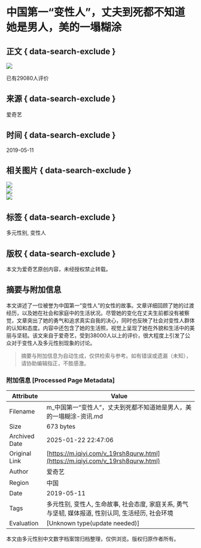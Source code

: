 # 中国第一“变性人”，丈夫到死都不知道她是男人，美的一塌糊涂

## 正文 { data-search-exclude }


![](https://pic1.iqiyipic.com/lequ/20210610/a1fcaf74d859477cac6cae768ac594b9.png)

已有29080人评价

## 来源 { data-search-exclude }
爱奇艺

## 时间 { data-search-exclude }
2019-05-11

## 相关图片 { data-search-exclude }
![](https://pic6.iqiyipic.com/image/20190510/a6/31/v_129300899_m_601_160_90.jpg)  
![](https://pic6.iqiyipic.com/image/20190511/71/d0/v_129345830_m_601_160_90.jpg)  
![](https://pic6.iqiyipic.com/image/20190511/ea/34/v_129345889_m_601_m1_160_90.jpg)  

## 标签 { data-search-exclude }
多元性别, 变性人

## 版权 { data-search-exclude }
本文为爱奇艺原创内容，未经授权禁止转载。
<!-- tcd_original_link https://m.iqiyi.com/v_19rsh8qurw.html -->


## 摘要与附加信息

<!-- tcd_abstract -->
本文讲述了一位被誉为中国第一“变性人”的女性的故事。文章详细回顾了她的过渡经历，以及她在社会和家庭中的生活状况。尽管她的变化在丈夫生前都没有被察觉，文章突出了她的勇气和追求真实自我的决心，同时也反映了社会对变性人群体的认知和态度。内容中还包含了她的生活照，视觉上呈现了她在外貌和生活中的美丽与坚韧。该文来自于爱奇艺，受到38000人以上的评价，很大程度上引发了公众对于变性人及多元性别现象的讨论。
<!-- tcd_abstract_end -->

> 摘要与附加信息为自动生成，仅供检索与参考。如有错误或遗漏（未知），请协助编辑指正，不胜感激。

### 附加信息 [Processed Page Metadata]

| Attribute       | Value                                  |
|-----------------|----------------------------------------|
| Filename        | m_中国第一“变性人”，丈夫到死都不知道她是男人，美的一塌糊涂-资讯.md                             |
| Size            | 673 bytes                           |
| Archived Date   | 2025-01-22 22:47:06                             |
| Original Link   | [https://m.iqiyi.com/v_19rsh8qurw.html](https://m.iqiyi.com/v_19rsh8qurw.html)                       |
| Author          | 爱奇艺                               |
| Region          | 中国                               |
| Date            | 2019-05-11                                 |
| Tags            | 多元性别, 变性人, 生命故事, 社会态度, 家庭关系, 勇气与坚韧, 媒体报道, 性别认同, 生活经历, 社会环境                                 |
| Evaluation            | [Unknown type(update needed)]                                 |
<!-- tcd_table_end -->

本文由多元性别中文数字档案馆归档整理，仅供浏览。版权归原作者所有。
